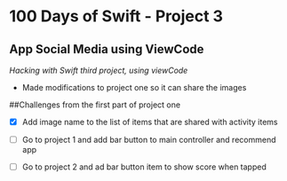 #  100 Days of Swift - Project 3

## App Social Media using ViewCode 

 *Hacking with Swift third project, using viewCode*

- Made modifications to project one so it can share the images 

##Challenges from the first part of project one

- [x] Add image name to the list of items that are shared with activity items 
- [ ] Go to project 1 and add bar button to main controller and recommend app
- [ ] Go to project 2 and ad bar button item to show score when tapped 


